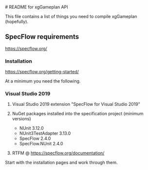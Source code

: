 ﻿﻿﻿# README for xgGameplan API

This file contains a list of things you need to compile xgGameplan (hopefully).

## SpecFlow requirements

<https://specflow.org/>

### Installation

<https://specflow.org/getting-started/>

At a minimum you need the following.

### Visual Studio 2019

1. Visual Studio 2019 extension "SpecFlow for Visual Studio 2019"

1. NuGet packages installed into the specification project (minimum versions)
   * NUnit 3.12.0
   * NUnit3TestAdapter 3.13.0
   * SpecFlow 2.4.0
   * SpecFlow.NUnit 2.4.0

1. RTFM @ <https://specflow.org/documentation/>

Start with the installation pages and work through them.


